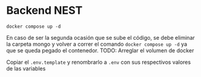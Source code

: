 
# Backend NEST
``` 
docker compose up -d
```

En caso de ser la segunda ocasión que se sube el código, se debe eliminar la carpeta mongo y volver a correr el comando ``` docker compose up -d ``` ya que se queda pegado el contenedor. TODO: Arreglar el volumen de docker

Copiar el ```.env.template``` y renombrarlo a ```.env``` con sus respectivos valores de las variables